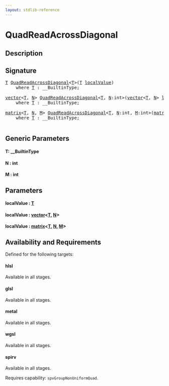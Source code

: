 ```yaml
---
layout: stdlib-reference
---
```


# QuadReadAcrossDiagonal

## Description





## Signature 

<pre>
<a href="quadreadacrossdiagonal-048e.html#typeparam-T" class="code_type">T</a> <a href="quadreadacrossdiagonal-048e.html">QuadReadAcrossDiagonal</a>&lt;<a href="quadreadacrossdiagonal-048e.html#typeparam-T" class="code_type">T</a>&gt;(<a href="quadreadacrossdiagonal-048e.html#typeparam-T" class="code_type">T</a> <a href="quadreadacrossdiagonal-048e.html#decl-localValue" class="code_param">localValue</a>)
    <span class='code_keyword'>where</span> <a href="quadreadacrossdiagonal-048e.html#typeparam-T" class="code_type">T</a> : __BuiltinType;

<a href="../types/vector/index.html" class="code_type">vector</a>&lt;<a href="quadreadacrossdiagonal-048e.html#typeparam-T" class="code_type">T</a>, <a href="quadreadacrossdiagonal-048e.html#decl-N" class="code_var">N</a>&gt; <a href="quadreadacrossdiagonal-048e.html">QuadReadAcrossDiagonal</a>&lt;<a href="quadreadacrossdiagonal-048e.html#typeparam-T" class="code_type">T</a>, <a href="quadreadacrossdiagonal-048e.html#decl-N" class="code_var">N</a>:<span class="code_keyword">int</span>&gt;(<a href="../types/vector/index.html" class="code_type">vector</a>&lt;<a href="quadreadacrossdiagonal-048e.html#typeparam-T" class="code_type">T</a>, <a href="quadreadacrossdiagonal-048e.html#decl-N" class="code_var">N</a>&gt; <a href="quadreadacrossdiagonal-048e.html#decl-localValue" class="code_param">localValue</a>)
    <span class='code_keyword'>where</span> <a href="quadreadacrossdiagonal-048e.html#typeparam-T" class="code_type">T</a> : __BuiltinType;

<a href="../types/matrix/index.html" class="code_type">matrix</a>&lt;<a href="quadreadacrossdiagonal-048e.html#typeparam-T" class="code_type">T</a>, <a href="quadreadacrossdiagonal-048e.html#decl-N" class="code_var">N</a>, <a href="quadreadacrossdiagonal-048e.html#decl-M" class="code_var">M</a>&gt; <a href="quadreadacrossdiagonal-048e.html">QuadReadAcrossDiagonal</a>&lt;<a href="quadreadacrossdiagonal-048e.html#typeparam-T" class="code_type">T</a>, <a href="quadreadacrossdiagonal-048e.html#decl-N" class="code_var">N</a>:<span class="code_keyword">int</span>, <a href="quadreadacrossdiagonal-048e.html#decl-M" class="code_var">M</a>:<span class="code_keyword">int</span>&gt;(<a href="../types/matrix/index.html" class="code_type">matrix</a>&lt;<a href="quadreadacrossdiagonal-048e.html#typeparam-T" class="code_type">T</a>, <a href="quadreadacrossdiagonal-048e.html#decl-N" class="code_var">N</a>, <a href="quadreadacrossdiagonal-048e.html#decl-M" class="code_var">M</a>&gt; <a href="quadreadacrossdiagonal-048e.html#decl-localValue" class="code_param">localValue</a>)
    <span class='code_keyword'>where</span> <a href="quadreadacrossdiagonal-048e.html#typeparam-T" class="code_type">T</a> : __BuiltinType;

</pre>

## Generic Parameters

####  <a id="typeparam-T"></a>T: \_\_BuiltinType
####  <a id="decl-N"></a>N  : int
####  <a id="decl-M"></a>M  : int

## Parameters

####  <a id="decl-localValue"></a>localValue  : [T](quadreadacrossdiagonal-048e#typeparam-T)
####  <a id="decl-localValue"></a>localValue  : [vector](../types/vector/index)\<[T](../types/vector/index#typeparam-T), [N](../types/vector/index#decl-N)\>
####  <a id="decl-localValue"></a>localValue  : [matrix](../types/matrix/index)\<[T](../types/matrix/t-0), [N](../types/matrix/index#decl-N), [M](../types/matrix/index#decl-M)\>

## Availability and Requirements

Defined for the following targets:

#### hlsl
Available in all stages.

#### glsl
Available in all stages.

#### metal
Available in all stages.

#### wgsl
Available in all stages.

#### spirv
Available in all stages.

Requires capability: `spvGroupNonUniformQuad`.


